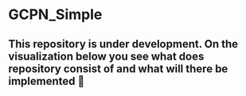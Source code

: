 # GCPN_Simple
 
## This repository is under development. On the visualization below you see what does repository consist of and what will there be implemented 🌱
